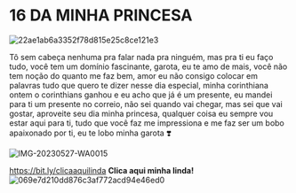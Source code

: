 # 16 DA MINHA PRINCESA
![22ae1ab6a3352f78d815e25c8ce121e3](https://github.com/lemekkj/anivers-riodagigi/assets/139938407/26c7683a-6edd-4edc-b2be-6be98d15f871)

Tô sem cabeça nenhuma pra falar nada pra ninguém, mas pra ti eu faço tudo, você tem um domínio fascinante, garota, eu te amo de mais, você não tem noção do quanto me faz bem, amor eu não consigo colocar em palavras tudo que quero te dizer nesse dia especial, minha corinthiana ontem o corinthians ganhou e eu acho que já é um presente, eu mandei para ti um presente no correio, não sei quando vai chegar, mas sei que vai gostar, aproveite seu dia minha princesa, qualquer coisa eu sempre vou estar aqui para ti, tudo que você faz me impressiona e me faz ser um bobo apaixonado por ti, eu te lobo minha garota ❣️

![IMG-20230527-WA0015](https://github.com/lemekkj/anivers-riodagigi/assets/139938407/bc4ba335-6bb1-41b5-bfac-3331addeb0c2)


https://bit.ly/clicaaquilinda
**Clica aqui minha linda!** 
![069e7d210dd876c3af772acd94e46ed0](https://github.com/lemekkj/anivers-riodagigi/assets/139938407/c14662d8-b350-4473-a415-d44c4c24503a)
